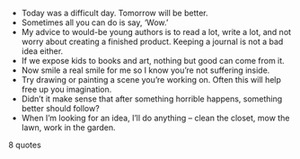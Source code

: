  - Today was a difficult day. Tomorrow will be better.
 - Sometimes all you can do is say, ‘Wow.’
 - My advice to would-be young authors is to read a lot, write a lot, and not worry about creating a finished product. Keeping a journal is not a bad idea either.
 - If we expose kids to books and art, nothing but good can come from it.
 - Now smile a real smile for me so I know you’re not suffering inside.
 - Try drawing or painting a scene you’re working on. Often this will help free up you imagination.
 - Didn’t it make sense that after something horrible happens, something better should follow?
 - When I’m looking for an idea, I’ll do anything – clean the closet, mow the lawn, work in the garden.

8 quotes